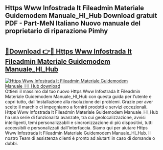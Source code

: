 ## Https Www Infostrada It Fileadmin Materiale Guidemodem Manuale_Hl_Hub Download gratuit PDF - Part-MeN Italiano Nuovo manuale del proprietario di riparazione Pimhy

# <h2><a href="http://dfbrcun.blite.top/?on=Https+Www+Infostrada+It+Fileadmin+Materiale+Guidemodem+Manuale_Hl_Hub">🔗Download 👉🔴 Https Www Infostrada It Fileadmin Materiale Guidemodem Manuale_Hl_Hub</a></h2>

[![Https Www Infostrada It Fileadmin Materiale Guidemodem Manuale_Hl_Hub download](https://i.imgur.com/lujVjoI.png)](http://dfbrcun.blite.top/?on=Https+Www+Infostrada+It+Fileadmin+Materiale+Guidemodem+Manuale_Hl_Hub)
Ottieni il massimo dal tuo nuovo Https Www Infostrada It Fileadmin Materiale Guidemodem Manuale_Hl_Hub con questa guida per l'utente e copri tutto, dall'installazione alla risoluzione dei problemi. Grazie per aver scelto il marchio ci impegniamo a fornirti prodotti e servizi eccezionali. Https Www Infostrada It Fileadmin Materiale Guidemodem Manuale_Hl_Hub ha una serie di funzionalità avanzate, tra cui geolocalizzazione, avvisi intelligenti, temi personalizzabili e sincronizzazione di più dispositivi, tutti accessibili e personalizzati dall'interfaccia. Siamo qui per aiutare Https Www Infostrada It Fileadmin Materiale Guidemodem Manuale_Hl_Hub. Il nostro Team di assistenza clienti è pronto ad aiutarti in caso di domande o dubbi.
